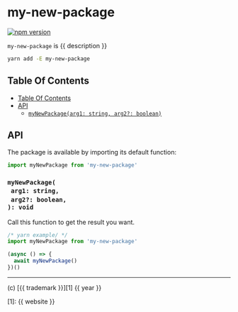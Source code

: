 # my-new-package

[![npm version](https://badge.fury.io/js/my-new-package.svg)](https://npmjs.org/package/my-new-package)

`my-new-package` is {{ description }}

```sh
yarn add -E my-new-package
```

## Table Of Contents

- [Table Of Contents](#table-of-contents)
- [API](#api)
  * [`myNewPackage(arg1: string, arg2?: boolean)`](#mynewpackagearg1-stringarg2-boolean-void)

## API

The package is available by importing its default function:

```js
import myNewPackage from 'my-new-package'
```

### `myNewPackage(`<br/>&nbsp;&nbsp;`arg1: string,`<br/>&nbsp;&nbsp;`arg2?: boolean,`<br/>`): void`

Call this function to get the result you want.

```js
/* yarn example/ */
import myNewPackage from 'my-new-package'

(async () => {
  await myNewPackage()
})()
```

---

(c) [{{ trademark }}][1] {{ year }}

[1]: {{ website }}

